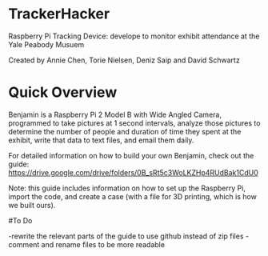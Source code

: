 # TrackerHacker
Raspberry Pi Tracking Device: develope to monitor exhibit attendance at the Yale Peabody Musuem

Created by Annie Chen, Torie Nielsen, Deniz Saip and David Schwartz

# Quick Overview

Benjamin is a Raspberry Pi 2 Model B with Wide Angled Camera, programmed to take pictures at 1 second intervals, analyze those pictures to determine the number of people and duration of time they spent at the exhibit, write that data to text files, and email them daily.

For detailed information on how to build your own Benjamin, check out the guide: https://drive.google.com/drive/folders/0B_sRt5c3WoLKZHp4RUdBak1CdU0

Note: this guide includes information on how to set up the Raspberry Pi, import the code, and create a case (with a file for 3D printing, which is how we built ours). 

#To Do

-rewrite the relevant parts of the guide to use github instead of zip files
-comment and rename files to be more readable

